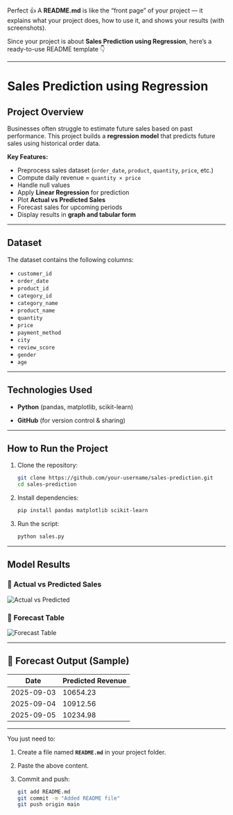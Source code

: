 Perfect 👍 A **README.md** is like the “front page” of your project — it explains what your project does, how to use it, and shows your results (with screenshots).

Since your project is about **Sales Prediction using Regression**, here’s a ready-to-use README template 👇

---

# Sales Prediction using Regression

## Project Overview

Businesses often struggle to estimate future sales based on past performance.
This project builds a **regression model** that predicts future sales using historical order data.

**Key Features:**

* Preprocess sales dataset (`order_date`, `product`, `quantity`, `price`, etc.)
* Compute daily revenue = `quantity × price`
* Handle null values
* Apply **Linear Regression** for prediction
* Plot **Actual vs Predicted Sales**
* Forecast sales for upcoming periods
* Display results in **graph and tabular form**

---

## Dataset

The dataset contains the following columns:

* `customer_id`
* `order_date`
* `product_id`
* `category_id`
* `category_name`
* `product_name`
* `quantity`
* `price`
* `payment_method`
* `city`
* `review_score`
* `gender`
* `age`

---

## Technologies Used

* **Python** (pandas, matplotlib, scikit-learn)

* **GitHub** (for version control & sharing)

---

## How to Run the Project

1. Clone the repository:

   ```bash
   git clone https://github.com/your-username/sales-prediction.git
   cd sales-prediction
   ```
2. Install dependencies:

   ```bash
   pip install pandas matplotlib scikit-learn
   ```
3. Run the script:

   ```bash
   python sales.py
   ```

---

## Model Results

### 🔹 Actual vs Predicted Sales

![Actual vs Predicted](images/output1.png)

### 🔹 Forecast Table

![Forecast Table](images/forecast_table.png)

---

## 🔮 Forecast Output (Sample)

| Date       | Predicted Revenue |
| ---------- | ----------------- |
| 2025-09-03 | 10654.23          |
| 2025-09-04 | 10912.56          |
| 2025-09-05 | 10234.98          |

---



You just need to:

1. Create a file named **`README.md`** in your project folder.
2. Paste the above content.
3. Commit and push:

   ```bash
   git add README.md
   git commit -m "Added README file"
   git push origin main
   ```



